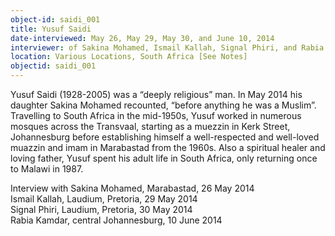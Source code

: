 ```yaml
---
object-id: saidi_001
title: Yusuf Saidi
date-interviewed: May 26, May 29, May 30, and June 10, 2014
interviewer: of Sakina Mohamed, Ismail Kallah, Signal Phiri, and Rabia Kamdar about Yusuf Saidi by Henry Dee 
location: Various Locations, South Africa [See Notes]
objectid: saidi_001
---
```

Yusuf Saidi (1928-2005) was a “deeply religious” man. In May 2014 his daughter Sakina Mohamed recounted, “before anything he was a Muslim”. Travelling to South Africa in the mid-1950s, Yusuf worked in numerous mosques across the Transvaal, starting as a muezzin in Kerk Street, Johannesburg before establishing himself a well-respected and well-loved muazzin and imam in Marabastad from the 1960s. Also a spiritual healer and loving father, Yusuf spent his adult life in South Africa, only returning once to Malawi in 1987.

Interview with Sakina Mohamed, Marabastad, 26 May 2014<br>
Ismail Kallah, Laudium, Pretoria, 29 May 2014<br>
Signal Phiri, Laudium, Pretoria, 30 May 2014<br>
Rabia Kamdar, central Johannesburg, 10 June 2014

